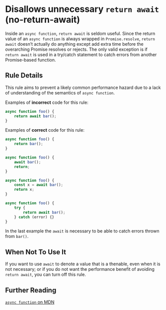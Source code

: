 # Disallows unnecessary `return await` (no-return-await)

Inside an `async function`, `return await` is seldom useful. Since the return value of an `async function` is always wrapped in `Promise.resolve`, `return await` doesn’t actually do anything except add extra time before the overarching Promise resolves or rejects. The only valid exception is if `return await` is used in a try/catch statement to catch errors from another Promise-based function.

## Rule Details

This rule aims to prevent a likely common performance hazard due to a lack of understanding of the semantics of `async function`.

Examples of **incorrect** code for this rule:

```js
async function foo() {
    return await bar();
}
```

Examples of **correct** code for this rule:

```js
async function foo() {
    return bar();
}

async function foo() {
    await bar();
    return;
}

async function foo() {
    const x = await bar();
    return x;
}

async function foo() {
    try {
        return await bar();
    } catch (error) {}
}
```

In the last example the `await` is necessary to be able to catch errors thrown from `bar()`.

## When Not To Use It

If you want to use `await` to denote a value that is a thenable, even when it is not necessary; or if you do not want the performance benefit of avoiding `return await`, you can turn off this rule.

## Further Reading

[`async function` on MDN](https://developer.mozilla.org/en-US/docs/Web/JavaScript/Reference/Statements/async_function)
